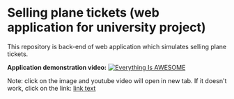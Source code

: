 # Selling plane tickets (web application for university project)
This repository is back-end of web application which simulates selling plane tickets. 

<b>Application demonstration video:</b>
[![Everything Is AWESOME](https://imgur.com/a/Feqm999)](https://www.youtube.com/watch?v=IZXtR-KBAM4 "Everything Is AWESOME")

Note: click on the image and youtube video will open in new tab.
If it doesn't work, click on the link: [link text](https://www.youtube.com/watch?v=IZXtR-KBAM4 "App demo")



